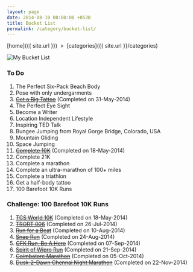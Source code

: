 ```yaml
---
layout: page
date: 2014-08-10 00:00:00 +0530
title: Bucket List
permalink: /category/bucket-list/
---
```

 
[home]({{ site.url }}) &nbsp;&gt;&nbsp; [categories]({{ site.url }}/categories)  

![My Bucket List]({{site.img-url}}/bucketlist/premkumar-masilamani-bucket-list.jpg)  
  
### To Do

1. The Perfect Six-Pack Beach Body  
2. Pose with only undergarments  
3. [<del>Get a Big Tattoo</del>]({{site.img-url}}/bucketlist/Premkumar_Masilamani_Sangavi_Tattoo.jpg) (Completed on 31-May-2014)
4. The Perfect Eye Sight 
5. Become a Writer
6. Location Independent Lifestyle  
7. Inspiring TED Talk  
8. Bungee Jumping from Royal Gorge Bridge, Colorado, USA  
9. Mountain Gliding  
10. Space Jumping
11. [<del>Complete 10K</del>]({{site.img-url}}/running/Premkumar_Masilamani_2014_TCS_10K.jpg) (Completed on 18-May-2014)
12. Complete 21K
13. Complete a marathon
14. Complete an ultra-marathon of 100+ miles
15. Complete a triathlon
16. Get a half-body tattoo
17. 100 Barefoot 10K Runs  

### Challenge: 100 Barefoot 10K Runs

1. [<del>TCS World 10K</del>]({{site.img-url}}/running/Premkumar_Masilamani_2014_TCS_10K.jpg) (Completed on 18-May-2014)
2. [<del>TRORT 006</del>]({{site.img-url}}/running/Premkumar_Masilamani_2014_TRORT_006_10K.jpg) (Completed on 26-Jul-2014)
3. [<del>Run for a Beat</del>]({{site.img-url}}/running/Premkumar_Masilamani_2014_Run_For_A_Beat_10K.jpg) (Completed on 10-Aug-2014)
4. [<del>Snap Run</del>]({{site.img-url}}/running/Premkumar_Masilamani_2014_Snap_Run_10K.jpg) (Completed on 24-Aug-2014)  
5. [<del>GFK Run, Be A Hero</del>]({{site.img-url}}/running/Premkumar_Masilamani_2014_GFK_Run_10K_with_P_T_Usha.jpg) (Completed on 07-Sep-2014)  
6. [<del>Spirit of Wipro Run</del>]({{site.img-url}}/running/Premkumar_Masilamani_2014_Spirit_of_Wipro_Run_10K.jpg) (Completed on 21-Sep-2014)  
7. [<del>Coimbatore Marathon</del>]({{site.img-url}}/running/Premkumar_Masilamani_2014_Coimbatore_Marathon_10K.jpg) (Completed on 05-Oct-2014)  
8. [<del>Dusk-2-Dawn Chennai Night Marathon</del>]({{site.img-url}}/running/Premkumar_Masilamani_2014_D2D_Chennai_Night_Marathon_10K.JPG) (Completed on 22-Nov-2014)